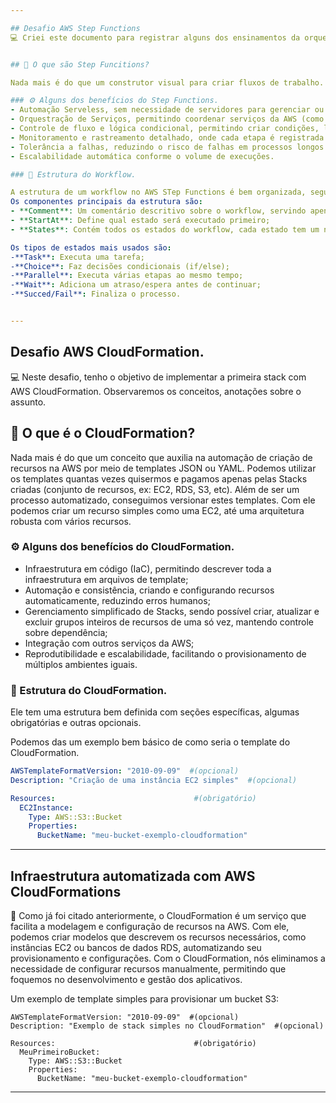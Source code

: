 ```yaml
---

## Desafio AWS Step Functions
💻 Criei este documento para registrar alguns dos ensinamentos da orquestração de processos na nuvem AWS. Poderemos observar os conceitos, anotações e insights ao criar workflows automatizados e resilientes na AWS.


## 📝 O que são Step Funcitions?

Nada mais é do que um construtor visual para criar fluxos de trabalho. Ele é um serviço que facilita a coordenação de aplicativos e microserviços, usando fluxos de trabalho visuais. Ao criar o fluxo de trabalho, não precisamos ter todos os recursos do AWS antecipadamente para começar, podemos criar o workflow e depois adicionar as definições aos recursos.

### ⚙️ Alguns dos benefícios do Step Functions.
- Automação Serveless, sem necessidade de servidores para gerenciar ou escalar;
- Orquestração de Serviços, permitindo coordenar serviços da AWS (como Lambda, DynamoDB, Amazon S3, etc) em fluxos de trabalho complexos;
- Controle de fluxo e lógica condicional, permitindo criar condições, loops, paralelismo e ramificações em fluxos de trabalho, facilitando processos de decisão automáticos dentro do sistema;
- Monitoramento e rastreamento detalhado, onde cada etapa é registrada automaticamente no AWS CloudWatch;
- Tolerância a falhas, reduzindo o risco de falhas em processos longos ou distribuídos;
- Escalabilidade automática conforme o volume de execuções.

### 🤖 Estrutura do Workflow.

A estrutura de um workflow no AWS STep Functions é bem organizada, seguindo um modelo em JSON ou YAML, descrevendo o fluxo de execução de tarefas, decisões e estados.
Os componentes principais da estrutura são:
- **Comment**: Um comentário descritivo sobre o workflow, servindo apenas para documentação interna;
- **StartAt**: Define qual estado será executado primeiro;
- **States**: Contém todos os estados do workflow, cada estado tem um nome e um tipo.

Os tipos de estados mais usados são:
-**Task**: Executa uma tarefa;
-**Choice**: Faz decisões condicionais (if/else);
-**Parallel**: Executa várias etapas ao mesmo tempo;
-**Wait**: Adiciona um atraso/espera antes de continuar;
-**Succed/Fail**: Finaliza o processo.


---
```



## Desafio AWS CloudFormation.
💻 Neste desafio, tenho o objetivo de implementar a primeira stack com AWS CloudFormation. Observaremos os conceitos, anotações sobre o assunto.


## 📝 O que é o CloudFormation?
Nada mais é do que um conceito que auxilia na automação de criação de recursos na AWS por meio de templates JSON ou YAML. Podemos utilizar os templates quantas vezes quisermos e pagamos apenas pelas Stacks criadas (conjunto de recursos, ex: EC2, RDS, S3, etc).
Além de ser um processo automatizado, conseguimos versionar estes templates. Com ele podemos criar um recurso simples como uma EC2, até uma arquitetura robusta com vários recursos.

### ⚙️ Alguns dos benefícios do CloudFormation.
- Infraestrutura em código (IaC), permitindo descrever toda a infraestrutura em arquivos de template;
- Automação e consistência, criando e configurando recursos automaticamente, reduzindo erros humanos;
- Gerenciamento simplificado de Stacks, sendo possível criar, atualizar e excluir grupos inteiros de recursos de uma só vez, mantendo controle sobre dependência;
- Integração com outros serviços da AWS;
- Reprodutibilidade e escalabilidade, facilitando o provisionamento de múltiplos ambientes iguais.

### 🤖 Estrutura do CloudFormation.
Ele tem uma estrutura bem definida com seções específicas, algumas obrigatórias e outras opcionais.

Podemos das um exemplo bem básico de como seria o template do CloudFormation.

```yaml
AWSTemplateFormatVersion: "2010-09-09"  #(opcional)
Description: "Criação de uma instância EC2 simples"  #(opcional)

Resources:                               #(obrigatório)
  EC2Instance:
    Type: AWS::S3::Bucket
    Properties:
      BucketName: "meu-bucket-exemplo-cloudformation"
```

---

## Infraestrutura automatizada com AWS CloudFormations

📝 Como já foi citado anteriormente, o CloudFormation é um serviço que facilita a modelagem e configuração de recursos na AWS. Com ele, podemos criar modelos que descrevem os recursos necessários, como instâncias EC2 ou bancos de dados RDS, automatizando seu provisionamento e configurações. Com o CloudFormation, nós eliminamos a necessidade de configurar recursos manualmente, permitindo que foquemos no desenvolvimento e gestão dos aplicativos.

Um exemplo de template simples para provisionar um bucket S3:

```
AWSTemplateFormatVersion: "2010-09-09"  #(opcional)
Description: "Exemplo de stack simples no CloudFormation"  #(opcional)

Resources:                               #(obrigatório)
  MeuPrimeiroBucket:
    Type: AWS::S3::Bucket
    Properties:
      BucketName: "meu-bucket-exemplo-cloudformation"
```

---



